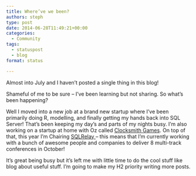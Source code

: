 ```yaml
---
title: Where’ve we been?
authors: steph
type: post
date: 2014-06-28T11:49:21+00:00
categories:
  - Community
tags:
  - statuspost
  - blog
format: status

---
```

Almost into July and I haven&#8217;t posted a single thing in this blog!

Shameful of me to be sure &#8211; I&#8217;ve been learning but not sharing. So what&#8217;s been happening?

Well I moved into a new job at a brand new startup where I&#8217;ve been primarily doing R, modelling, and finally getting my hands back into SQL Server! That&#8217;s been keeping my day&#8217;s and parts of my nights busy. I&#8217;m also working on a startup at home with Oz called <a title="Clocksmith Games" href="http://clocksmithgames.com" target="_blank">Clocksmith Games</a>. On top of that, this year I&#8217;m Chairing <a title="SQLRelayu 2014 - Unlocking Insights from any data!" href="http://sqlrelay.co.uk" target="_blank">SQLRelay </a>&#8211; this means that I&#8217;m currently working with a bunch of awesome people and companies to deliver 8 multi-track conferences in October!

It&#8217;s great being busy but it&#8217;s left me with little time to do the cool stuff like blog about useful stuff. I&#8217;m going to make my H2 priority writing more posts.